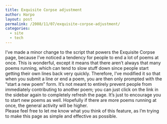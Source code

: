 ```yaml
---
title: Exquisite Corpse adjustment
author: Harpo
layout: post
permalink: /2008/11/07/exquisite-corpse-adjustment/
categories:
  - site
  - tech
---
```

I&#8217;ve made a minor change to the script that powers the Exquisite Corpse page, because I&#8217;ve noticed a tendency for people to end a lot of poems at once. This is wonderful, except it means that there aren&#8217;t always that many poems running, which can tend to slow stuff down since people start getting their own lines back very quickly. Therefore, I&#8217;ve modified it so that when you submit a line or end a poem, you are then only prompted with the &#8220;start a new poem&#8221; form. It&#8217;s not meant to entirely prevent people from immediately contributing to another poem; you can just click on the link in the sidebar again to completely refresh the page. It&#8217;s just to encourage you to start new poems as well. Hopefully if there are more poems running at once, the general activity will be higher.  
Please feel free to let me know what you think of this feature, as I&#8217;m trying to make this page as simple and effective as possible.
